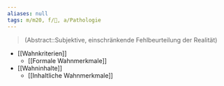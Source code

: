 ```yaml
---
aliases: null
tags: m/m20, f/💭, a/Pathologie
---
```

> (Abstract::Subjektive, einschränkende Fehlbeurteilung der Realität)
- [[Wahnkriterien]]
	- [[Formale Wahnmerkmale]]
- [[Wahninhalte]]
	- [[Inhaltliche Wahnmerkmale]]
